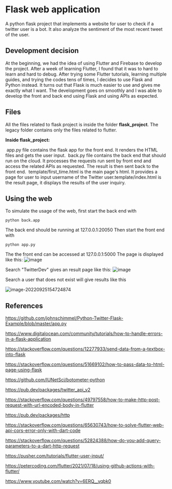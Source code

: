 # Flask web application

A python flask project that implements a website for user to check if a twitter user is a bot. It also analyze the sentiment of the most recent tweet of the user. 

## Development decision

At the beginning, we had the idea of using Flutter and Firebase to develop the project. After a week of learning Flutter, I found that it was to hard to learn and hard to debug. After trying some Flutter tutorials, learning multiple guides, and trying the codes tens of times, I decides to use Flask and Python instead. It turns out that Flask is much easier to use and gives me exactly what I want. The development goes on smoothly and I was able to develop the front and back end using Flask and using APIs as expected.

## Files
All the files related to flask project is inside the folder **flask_project**. The legacy folder contains only the files related to flutter. 

**Inside flask_project:**

​	app.py file contains the flask app for the front end. It renders the HTML files and gets the user input. 
​	back.py file contains the back end that should run on the cloud. It processes the requests run sent by front end and access the 	related APIs as requested. The result is then sent back to the front end.
​	template/first_time.html is the main page's html. It provides a page for user to input username of the Twitter user.
​	template/index.html is the result page, it displays the results of the user inquiry.

## Using the web
To simulate the usage of the web, first start the back end with 
```console
python back.app
```
The back end should be running at 127.0.0.1:20050
Then start the front end with 
```console
python app.py
```
The the front end can be accessed at 127.0.0.1:5000
The page is displayed like this:
![image](https://user-images.githubusercontent.com/60164575/192021809-dc2d0f55-c48f-41d6-9dea-602881d82d80.png)

Search "TwitterDev" gives an result page like this:
![image](https://user-images.githubusercontent.com/60164575/192021727-5371e86e-1f17-4ebc-ac97-80f2aae4b567.png)

Search a user that does not exist will give results like this

![image-20220925154724874](C:\Users\XTYAO\AppData\Roaming\Typora\typora-user-images\image-20220925154724874.png)

## References

https://github.com/johnschimmel/Python-Twitter-Flask-Example/blob/master/app.py

https://www.digitalocean.com/community/tutorials/how-to-handle-errors-in-a-flask-application

https://stackoverflow.com/questions/12277933/send-data-from-a-textbox-into-flask

https://stackoverflow.com/questions/51669102/how-to-pass-data-to-html-page-using-flask

https://github.com/IUNetSci/botometer-python

https://pub.dev/packages/twitter_api_v2

https://stackoverflow.com/questions/49797558/how-to-make-http-post-request-with-url-encoded-body-in-flutter

https://pub.dev/packages/http

https://stackoverflow.com/questions/65630743/how-to-solve-flutter-web-api-cors-error-only-with-dart-code

https://stackoverflow.com/questions/52824388/how-do-you-add-query-parameters-to-a-dart-http-request

https://pusher.com/tutorials/flutter-user-input/

https://petercoding.com/flutter/2021/07/18/using-github-actions-with-flutter/

https://www.youtube.com/watch?v=6ERQ__yqbk0
